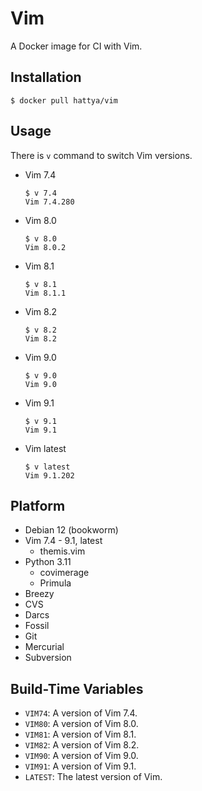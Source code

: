 # Vim

A Docker image for CI with Vim.


## Installation

```console
$ docker pull hattya/vim
```


## Usage

There is `v` command to switch Vim versions.

- Vim 7.4
  ```console
  $ v 7.4
  Vim 7.4.280
  ```

- Vim 8.0
  ```console
  $ v 8.0
  Vim 8.0.2
  ```

- Vim 8.1
  ```console
  $ v 8.1
  Vim 8.1.1
  ```

- Vim 8.2
  ```console
  $ v 8.2
  Vim 8.2
  ```

- Vim 9.0
  ```console
  $ v 9.0
  Vim 9.0
  ```

- Vim 9.1
  ```console
  $ v 9.1
  Vim 9.1
  ```

- Vim latest
  ```console
  $ v latest
  Vim 9.1.202
  ```


## Platform

- Debian 12 (bookworm)
- Vim 7.4 - 9.1, latest
  - themis.vim
- Python 3.11
  - covimerage
  - Primula
- Breezy
- CVS
- Darcs
- Fossil
- Git
- Mercurial
- Subversion


## Build-Time Variables

- `VIM74`:  A version of Vim 7.4.
- `VIM80`:  A version of Vim 8.0.
- `VIM81`:  A version of Vim 8.1.
- `VIM82`:  A version of Vim 8.2.
- `VIM90`:  A version of Vim 9.0.
- `VIM91`:  A version of Vim 9.1.
- `LATEST`: The latest version of Vim.
